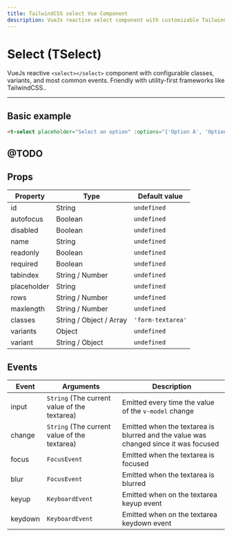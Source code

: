```yaml
---
title: TailwindCSS select Vue Component
description: VueJs reactive select component with customizable TailwindCSS or any CSS Framework classes.
---
```


# Select (TSelect)

VueJs reactive `<select></select>` component with configurable classes, variants, and most common events. Friendly with utility-first frameworks like TailwindCSS..

<t-select-playground></t-select-playground>

<hr>

## Basic example

```html
<t-select placeholder="Select an option" :options="['Option A', 'Option B', 'Option C']" variant="demo" />
```

<preview>
  <t-select placeholder="Select an option" :options="['Option A', 'Option B', 'Option C']" variant="demo" />
</preview>

## @TODO

## Props

| Property    | Type                    | Default value     |
| ----------- | ----------------------- | ----------------- |
| id          | String                  | `undefined`       |
| autofocus   | Boolean                 | `undefined`       |
| disabled    | Boolean                 | `undefined`       |
| name        | String                  | `undefined`       |
| readonly    | Boolean                 | `undefined`       |
| required    | Boolean                 | `undefined`       |
| tabindex    | String / Number         | `undefined`       |
| placeholder | String                  | `undefined`       |
| rows        | String  / Number        | `undefined`       |
| maxlength   | String / Number         | `undefined`       |
| classes     | String / Object / Array | `'form-textarea'` |
| variants    | Object                  | `undefined`       |
| variant     | String / Object         | `undefined`       |

## Events

| Event		| Arguments 									| Description 	|
|---		|---											|---			|
| input		| `String` (The current value of the textarea)	| Emitted every time the value of the `v-model` change |
| change	| `String` (The current value of the textarea)	| Emitted when the textarea is blurred and the value was changed since it was focused |
| focus		| `FocusEvent`									| Emitted when the textarea is focused	|
| blur		| `FocusEvent`									| Emitted when the textarea is blurred	|
| keyup		| `KeyboardEvent`									| Emitted when on the textarea keyup event	|
| keydown	| `KeyboardEvent`									| Emitted when on the textarea keydown event	|